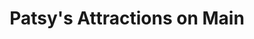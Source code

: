 ---
title: "Patsy's Attractions on Main"
url: /fountain-inn/patsys-attractions-on-main/
shop: Friseur
---